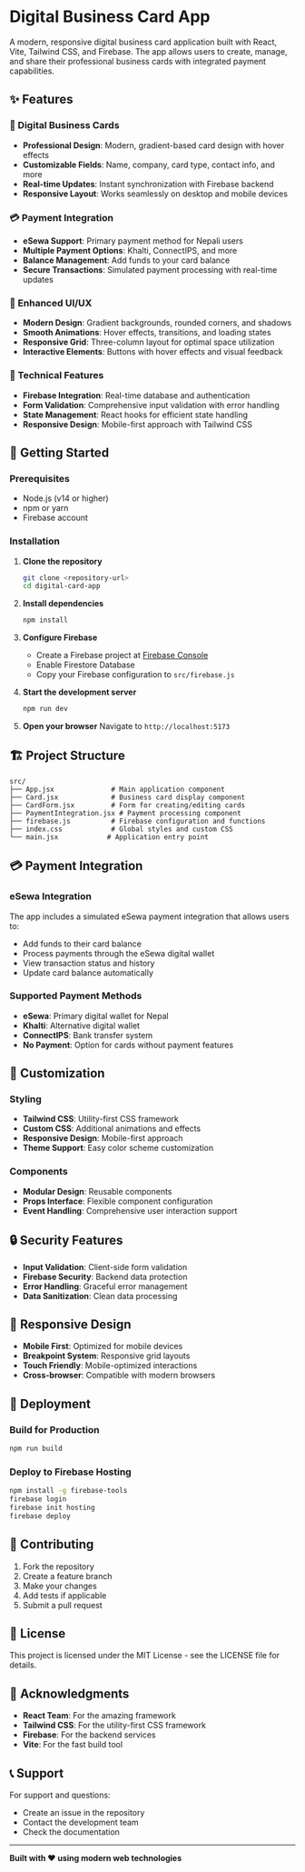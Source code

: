 # Digital Business Card App

A modern, responsive digital business card application built with React, Vite, Tailwind CSS, and Firebase. The app allows users to create, manage, and share their professional business cards with integrated payment capabilities.

## ✨ Features

### 🎴 Digital Business Cards
- **Professional Design**: Modern, gradient-based card design with hover effects
- **Customizable Fields**: Name, company, card type, contact info, and more
- **Real-time Updates**: Instant synchronization with Firebase backend
- **Responsive Layout**: Works seamlessly on desktop and mobile devices

### 💳 Payment Integration
- **eSewa Support**: Primary payment method for Nepali users
- **Multiple Payment Options**: Khalti, ConnectIPS, and more
- **Balance Management**: Add funds to your card balance
- **Secure Transactions**: Simulated payment processing with real-time updates

### 🎨 Enhanced UI/UX
- **Modern Design**: Gradient backgrounds, rounded corners, and shadows
- **Smooth Animations**: Hover effects, transitions, and loading states
- **Responsive Grid**: Three-column layout for optimal space utilization
- **Interactive Elements**: Buttons with hover effects and visual feedback

### 🔧 Technical Features
- **Firebase Integration**: Real-time database and authentication
- **Form Validation**: Comprehensive input validation with error handling
- **State Management**: React hooks for efficient state handling
- **Responsive Design**: Mobile-first approach with Tailwind CSS

## 🚀 Getting Started

### Prerequisites
- Node.js (v14 or higher)
- npm or yarn
- Firebase account

### Installation

1. **Clone the repository**
   ```bash
   git clone <repository-url>
   cd digital-card-app
   ```

2. **Install dependencies**
   ```bash
   npm install
   ```

3. **Configure Firebase**
   - Create a Firebase project at [Firebase Console](https://console.firebase.google.com/)
   - Enable Firestore Database
   - Copy your Firebase configuration to `src/firebase.js`

4. **Start the development server**
   ```bash
   npm run dev
   ```

5. **Open your browser**
   Navigate to `http://localhost:5173`

## 🏗️ Project Structure

```
src/
├── App.jsx              # Main application component
├── Card.jsx             # Business card display component
├── CardForm.jsx         # Form for creating/editing cards
├── PaymentIntegration.jsx # Payment processing component
├── firebase.js          # Firebase configuration and functions
├── index.css            # Global styles and custom CSS
└── main.jsx            # Application entry point
```

## 💳 Payment Integration

### eSewa Integration
The app includes a simulated eSewa payment integration that allows users to:
- Add funds to their card balance
- Process payments through the eSewa digital wallet
- View transaction status and history
- Update card balance automatically

### Supported Payment Methods
- **eSewa**: Primary digital wallet for Nepal
- **Khalti**: Alternative digital wallet
- **ConnectIPS**: Bank transfer system
- **No Payment**: Option for cards without payment features

## 🎨 Customization

### Styling
- **Tailwind CSS**: Utility-first CSS framework
- **Custom CSS**: Additional animations and effects
- **Responsive Design**: Mobile-first approach
- **Theme Support**: Easy color scheme customization

### Components
- **Modular Design**: Reusable components
- **Props Interface**: Flexible component configuration
- **Event Handling**: Comprehensive user interaction support

## 🔒 Security Features

- **Input Validation**: Client-side form validation
- **Firebase Security**: Backend data protection
- **Error Handling**: Graceful error management
- **Data Sanitization**: Clean data processing

## 📱 Responsive Design

- **Mobile First**: Optimized for mobile devices
- **Breakpoint System**: Responsive grid layouts
- **Touch Friendly**: Mobile-optimized interactions
- **Cross-browser**: Compatible with modern browsers

## 🚀 Deployment

### Build for Production
```bash
npm run build
```

### Deploy to Firebase Hosting
```bash
npm install -g firebase-tools
firebase login
firebase init hosting
firebase deploy
```

## 🤝 Contributing

1. Fork the repository
2. Create a feature branch
3. Make your changes
4. Add tests if applicable
5. Submit a pull request

## 📄 License

This project is licensed under the MIT License - see the LICENSE file for details.

## 🙏 Acknowledgments

- **React Team**: For the amazing framework
- **Tailwind CSS**: For the utility-first CSS framework
- **Firebase**: For the backend services
- **Vite**: For the fast build tool

## 📞 Support

For support and questions:
- Create an issue in the repository
- Contact the development team
- Check the documentation

---

**Built with ❤️ using modern web technologies**


